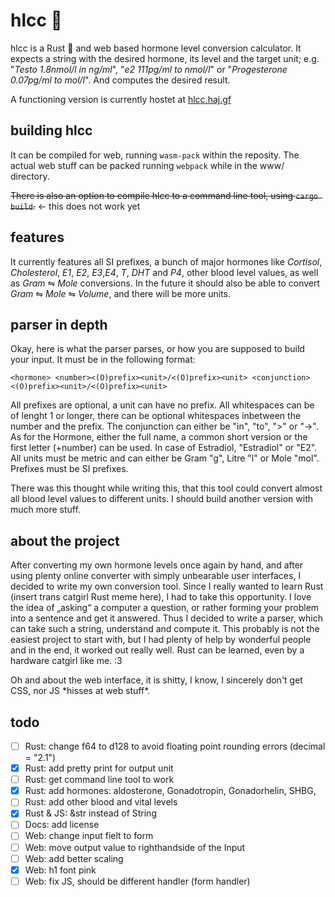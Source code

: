 # hlcc :syringe:

hlcc is a Rust :crab: and web based hormone level conversion calculator. It expects a string with the desired hormone, its level and the target unit; e.g. "*Testo 1.8nmol/l in ng/ml*", "*e2 111pg/ml to nmol/l*" or "*Progesterone 0.07pg/ml to mol/l*". And computes the desired result.

A functioning version is currently hostet at [hlcc.haj.gf](https://hlcc.haj.gf)

## building hlcc

It can be compiled for web, running `wasm-pack` within the reposity. The actual web stuff can be packed running `webpack` while in the www/ directory.

~~There is also an option to compile hlcc to a command line tool, using `cargo build`.~~ ← this does not work yet

## features

It currently features all SI prefixes, a bunch of major hormones like *Cortisol*, *Cholesterol*, *E1*, *E2*, *E3*,*E4*, *T*, *DHT* and *P4*, other blood level values, as well as *Gram* ⇋ *Mole* conversions. In the future it should also be able to convert *Gram* ⇋ *Mole* ⇋ *Volume*, and there will be more units.

## parser in depth

Okay, here is what the parser parses, or how you are supposed to build your input. It must be in the following format:

`<hormone> <number><(O)prefix><unit>/<(O)prefix><unit> <conjunction> <(O)prefix><unit>/<(O)prefix><unit>`

All prefixes are optional, a unit can have no prefix. All whitespaces can be of lenght 1 or longer, there can be optional whitespaces inbetween the number and the prefix. The conjunction can either be "in", "to", ">" or "->". As for the Hormone, either the full name, a common short version or the first letter (+number) can be used. In case of Estradiol, "Estradiol" or "E2". All units must be metric and can either be Gram "g", Litre "l" or Mole "mol". Prefixes must be SI prefixes.

There was this thought while writing this, that this tool could convert almost all blood level values to different units. I should build another version with much more stuff.

## about the project

After converting my own hormone levels once again by hand, and after using plenty online converter with simply unbearable user interfaces, I decided to write my own conversion tool. Since I really wanted to learn Rust (insert trans catgirl Rust meme here), I had to take this opportunity. I love the idea of „asking“ a computer a question, or rather forming your problem into a sentence and get it answered. Thus I decided to write a parser, which can take such a string, understand and compute it. This probably is not the easiest project to start with, but I had plenty of help by wonderful people and in the end, it worked out really well. Rust can be learned, even by a hardware catgirl like me. :3

Oh and about the web interface, it is shitty, I know, I sincerely don't get CSS, nor JS \*hisses at web stuff\*.

## todo

 - [ ] Rust: change f64 to d128 to avoid floating point rounding errors (decimal = "2.1")
 - [x] Rust: add pretty print for output unit
 - [ ] Rust: get command line tool to work
 - [x] Rust: add hormones: aldosterone, Gonadotropin, Gonadorhelin, SHBG,
 - [ ] Rust: add other blood and vital levels
 - [x] Rust & JS: &str instead of String
 - [ ] Docs: add license
 - [ ] Web: change input fielt to form
 - [ ] Web: move output value to righthandside of the Input
 - [ ] Web: add better scaling
 - [x] Web: h1 font pink
 - [ ] Web: fix JS, should be different handler (form handler)
